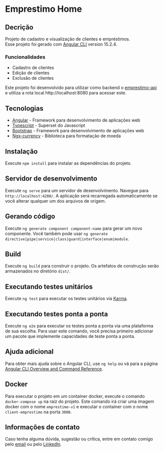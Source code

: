 # Emprestimo Home

## Decrição

Projeto de cadastro e visualização de clientes e empréstimos.<br>
Esse projeto foi gerado com [Angular CLI](https://github.com/angular/angular-cli) version 15.2.4.<br>

### Funcionalidades

- Cadastro de clientes
- Edição de clientes
- Exclusão de clientes

Este projeto foi desenvolvido para utilizar como backend o 
[emprestimo-api](https://github.com/andersonhsporto/emprestimo-api) 
e utiliza a rota local http://localhost:8080 para acessar este.


## Tecnologias

- [Angular](https://angular.io/) - Framework para desenvolvimento de aplicações web
- [Typescript](https://www.typescriptlang.org/) - Superset do Javascript
- [Bootstrap](https://getbootstrap.com/) - Framework para desenvolvimento de aplicações web
- [Ngx-currency](https://www.npmjs.com/package/ngx-currency) - Biblioteca para formatação de moeda

## Instalação

Execute `npm install` para instalar as dependências do projeto.

## Servidor de desenvolvimento

Execute `ng serve` para um servidor de desenvolvimento. Navegue para `http://localhost:4200/`. A aplicação será recarregada automaticamente se você alterar qualquer um dos arquivos de origem.

## Gerando código

Execute `ng generate component component-name` para gerar um novo componente. Você também pode usar `ng generate directive|pipe|service|class|guard|interface|enum|module`.

## Build

Execute `ng build` para construir o projeto. Os artefatos de construção serão armazenados no diretório `dist/`.

## Executando testes unitários

Execute `ng test` para executar os testes unitários via [Karma](https://karma-runner.github.io).

## Executando testes ponta a ponta

Execute `ng e2e` para executar os testes ponta a ponta via uma plataforma de sua escolha. Para usar este comando, você precisa primeiro adicionar um pacote que implemente capacidades de teste ponta a ponta.

## Ajuda adicional

Para obter mais ajuda sobre o Angular CLI, use `ng help` ou vá para a página [Angular CLI Overview and Command Reference](https://angular.io/cli).

## Docker

Para executar o projeto em um container docker, execute o comando `docker-compose up` na raiz do projeto.
Este comando irá criar uma imagem docker com o nome `emprestimo-v1` e executar o container com o nome `client-emprestimo` na porta `3000`.

## Informações de contato

Caso tenha alguma dúvida, sugestão ou crítica, entre em contato comigo pelo [email](mailto:anderson.higo2@gmail.com)
ou pelo [LinkedIn](https://www.linkedin.com/in/andersonhsporto/).
